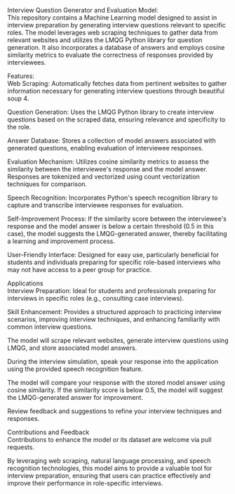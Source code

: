 Interview Question Generator and Evaluation Model:<br>
This repository contains a Machine Learning model designed to assist in interview preparation by generating interview questions relevant to specific roles. The model leverages web scraping techniques to gather data from relevant websites and utilizes the LMQG Python library for question generation. It also incorporates a database of answers and employs cosine similarity metrics to evaluate the correctness of responses provided by interviewees.<br>

Features:<br>
Web Scraping: Automatically fetches data from pertinent websites to gather information necessary for generating interview questions through beautiful soup 4.<br>

Question Generation: Uses the LMQG Python library to create interview questions based on the scraped data, ensuring relevance and specificity to the role.<br>

Answer Database: Stores a collection of model answers associated with generated questions, enabling evaluation of interviewee responses.<br>

Evaluation Mechanism: Utilizes cosine similarity metrics to assess the similarity between the interviewee's response and the model answer. Responses are tokenized and vectorized using count vectorization techniques for comparison.<br>

Speech Recognition: Incorporates Python's speech recognition library to capture and transcribe interviewee responses for evaluation.<br>

Self-Improvement Process: If the similarity score between the interviewee's response and the model answer is below a certain threshold (0.5 in this case), the model suggests the LMQG-generated answer, thereby facilitating a learning and improvement process.<br>

User-Friendly Interface: Designed for easy use, particularly beneficial for students and individuals preparing for specific role-based interviews who may not have access to a peer group for practice.<br>

Applications<br>
Interview Preparation: Ideal for students and professionals preparing for interviews in specific roles (e.g., consulting case interviews).<br>

Skill Enhancement: Provides a structured approach to practicing interview scenarios, improving interview techniques, and enhancing familiarity with common interview questions.<br>

The model will scrape relevant websites, generate interview questions using LMQG, and store associated model answers.<br>

During the interview simulation, speak your response into the application using the provided speech recognition feature.<br>

The model will compare your response with the stored model answer using cosine similarity. If the similarity score is below 0.5, the model will suggest the LMQG-generated answer for improvement.<br>

Review feedback and suggestions to refine your interview techniques and responses.<br>

Contributions and Feedback<br>
Contributions to enhance the model or its dataset are welcome via pull requests. <br>

By leveraging web scraping, natural language processing, and speech recognition technologies, this model aims to provide a valuable tool for interview preparation, ensuring that users can practice effectively and improve their performance in role-specific interviews.



